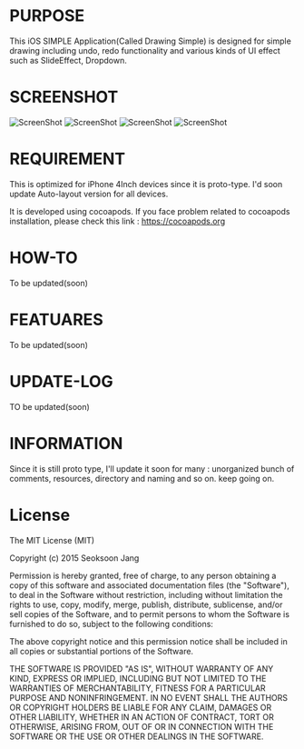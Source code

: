 
# PURPOSE
This iOS SIMPLE Application(Called Drawing Simple) is designed for simple drawing including undo, redo functionality and various kinds of UI effect such as SlideEffect, Dropdown.

# SCREENSHOT
![ScreenShot](http://postimg.org/image/r23w5rdy3)
![ScreenShot](http://postimg.org/image/jkqtmzwnz)
![ScreenShot](http://postimg.org/image/9s6ovh3rb)
![ScreenShot](http://postimg.org/image/mooe7qqw1)


# REQUIREMENT
This is optimized for iPhone 4Inch devices since it is proto-type.
I'd soon update Auto-layout version for all devices.

It is developed using cocoapods. If you face problem related to cocoapods installation, please check this link : https://cocoapods.org

# HOW-TO
To be updated(soon)

# FEATUARES
To be updated(soon)

# UPDATE-LOG
TO be updated(soon)

# INFORMATION
Since it is still proto type, I'll update it soon for many : unorganized bunch of comments, resources, directory and naming and so on. keep going on.

# License
The MIT License (MIT)

Copyright (c) 2015 Seoksoon Jang

Permission is hereby granted, free of charge, to any person obtaining a copy
of this software and associated documentation files (the "Software"), to deal
in the Software without restriction, including without limitation the rights
to use, copy, modify, merge, publish, distribute, sublicense, and/or sell
copies of the Software, and to permit persons to whom the Software is
furnished to do so, subject to the following conditions:

The above copyright notice and this permission notice shall be included in
all copies or substantial portions of the Software.

THE SOFTWARE IS PROVIDED "AS IS", WITHOUT WARRANTY OF ANY KIND, EXPRESS OR
IMPLIED, INCLUDING BUT NOT LIMITED TO THE WARRANTIES OF MERCHANTABILITY,
FITNESS FOR A PARTICULAR PURPOSE AND NONINFRINGEMENT. IN NO EVENT SHALL THE
AUTHORS OR COPYRIGHT HOLDERS BE LIABLE FOR ANY CLAIM, DAMAGES OR OTHER
LIABILITY, WHETHER IN AN ACTION OF CONTRACT, TORT OR OTHERWISE, ARISING FROM,
OUT OF OR IN CONNECTION WITH THE SOFTWARE OR THE USE OR OTHER DEALINGS IN
THE SOFTWARE.
